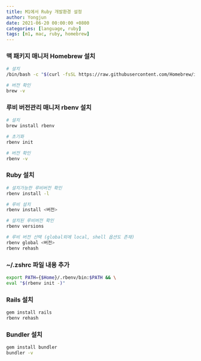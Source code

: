 ```yaml
---
title: M1에서 Ruby 개발환경 설정 
author: Yongjun
date: 2021-06-20 00:00:00 +0800
categories: [language, ruby]
tags: [m1, mac, ruby, homebrew]
---
```



### 맥 패키지 매니저 Homebrew 설치

```bash
# 설치
/bin/bash -c "$(curl -fsSL https://raw.githubusercontent.com/Homebrew/install/HEAD/install.sh)"

# 버전 확인
brew -v
```

### 루비 버전관리 매니저 rbenv 설치

```bash
# 설치
brew install rbenv

# 초기화
rbenv init

# 버전 확인
rbenv -v
```

### Ruby 설치

```bash
# 설치가능한 루비버전 확인
rbenv install -l

# 루비 설치
rbenv install <버전>

# 설치된 루비버전 확인
rbenv versions

# 루비 버전 선택 (global외에 local, shell 옵션도 존재)
rbenv global <버전>
rbenv rehash
```

### ~/.zshrc 파일 내용 추가

```bash
export PATH={$Home}/.rbenv/bin:$PATH && \
eval "$(rbenv init -)"
```

### Rails 설치

```bash
gem install rails
rbenv rehash
```

### Bundler 설치

```bash
gem install bundler
bundler -v
```